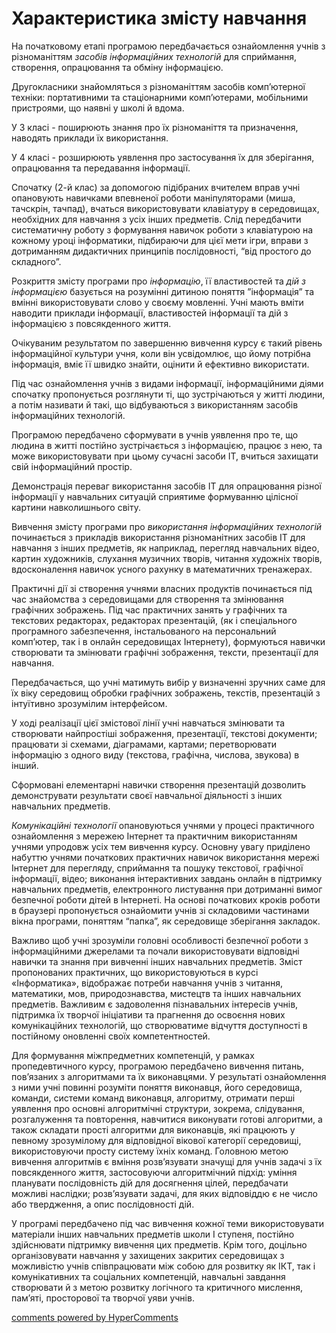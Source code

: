 <div id="hypercomments_widget" class="js-hypercomments-widget invisible"></div>

Характеристика змісту навчання
=============================================

На початковому етапі програмою передбачається ознайомлення учнів з різноманіттям *засобів інформаційних технологій* для сприймання, створення, опрацювання та обміну інформацією. 

Другокласники знайомляться з різноманіттям засобів комп’ютерної техніки: портативними та стаціонарними комп’ютерами, мобільними пристроями, що наявні у школі й вдома.  

У 3 класі - поширюють знання про їх різноманіття та призначення, наводять приклади  їх використання.

У 4 класі - розширюють уявлення про застосування їх для зберігання, опрацювання та передавання інформації.

Спочатку (2-й клас) за допомогою підібраних вчителем вправ учні опановують навичками впевненої роботи маніпуляторами (миша, тачскрін, тачпад), вчаться використовувати клавіатуру в середовищах, необхідних для навчання з усіх інших предметів. Слід передбачити систематичну роботу з формування навичок роботи з клавіатурою на кожному уроці інформатики, підбираючи для цієї мети ігри, вправи з дотриманням дидактичних принципів послідовності, “від простого до складного”.

Розкриття змісту програми про *інформацію*, її властивостей та *дій з інформацією* базується на розумінні дитиною поняття ”інформація” та вмінні використовувати слово у своєму мовленні. Учні мають вміти наводити приклади інформації, властивостей інформації та дій з інформацією з повсякденного життя. 

Очікуваним результатом по завершенню вивчення курсу є такий рівень інформаційної культури учня, коли він усвідомлює, що йому потрібна інформація, вміє її швидко знайти, оцінити й ефективно використати.

Під час ознайомлення учнів з видами інформації,  інформаційними діями спочатку пропонується розглянути ті, що зустрічаються у житті людини, а потім називати й такі, що відбуваються з використанням засобів інформаційних технологій. 

Програмою передбачено сформувати в учнів уявлення про те, що людина в житті  постійно зустрічається з інформацією, працює з нею,  та може використовувати при цьому сучасні засоби ІТ,  вчиться захищати свій інформаційний простір. 

Демонстрація переваг використання засобів ІТ для опрацювання різної інформації у навчальних ситуацій сприятиме формуванню цілісної картини навколишнього світу. 

Вивчення змісту програми про *використання інформаційних технологій* починається з прикладів використання різноманітних засобів ІТ для навчання з інших предметів, як наприклад, перегляд навчальних відео, картин художників, слухання музичних творів, читання художніх творів, вдосконалення навичок усного рахунку в математичних тренажерах. 

Практичні дії зі створення учнями власних продуктів починається під час знайомства з середовищами для створення та змінювання графічних зображень. Під час практичних занять у графічних та текстових редакторах, редакторах презентацій, (як і спеціального програмного забезпечення, інстальованого на персональний комп’ютер, так і в онлайн середовищах Інтернету), формуються навички створювати та змінювати графічні зображення, тексти, презентації для навчання.

Передбачається, що учні матимуть вибір у визначенні зручних саме для їх віку середовищ обробки графічних зображень, текстів, презентацій з інтуїтивно зрозумілим інтерфейсом.

У ході реалізації цієї змістової лінії учні навчаться змінювати та створювати найпростіші зображення, презентації, текстові документи; працювати зі схемами, діаграмами, картами; перетворювати інформацію з одного виду (текстова, графічна, числова, звукова) в інший.

Сформовані елементарні навички створення презентацій дозволить демонструвати результати своєї навчальної діяльності з інших навчальних предметів.

*Комунікаційні технології* опановуються учнями у процесі практичного ознайомлення з мережею Інтернет та практичним використанням учнями упродовж усіх тем вивчення курсу. Основну увагу приділено набуттю учнями початкових практичних навичок використання мережі Інтернет для перегляду, сприймання та пошуку текстової,  графічної інформації, відео; виконання інтерактивних завдань онлайн в підтримку навчальних предметів, електронного листування при дотриманні вимог безпечної роботи дітей в Інтернеті. На основі початкових кроків роботи в браузері пропонується ознайомити учнів зі складовими частинами вікна програми, поняттям “папка”, як середовище зберігання закладок. 

Важливо щоб учні зрозуміли головні особливості безпечної роботи з інформаційними джерелами та почали використовувати відповідні навички та знання при вивченні інших навчальних предметів. Зміст пропонованих практичних, що використовуються в курсі «Інформатика», відображає потреби навчання учнів з читання, математики, мов, природознавства, мистецтв та інших навчальних предметів. Важливим є задоволення пізнавальних інтересів учнів, підтримка їх творчої ініціативи та прагнення до освоєння нових комунікаційних технологій, що створюватиме відчуття доступності в постійному оновленні своїх компетентностей.

Для формування міжпредметних компетенцій, у рамках пропедевтичного курсу, програмою передбачено вивчення питань, пов’язаних з алгоритмами та їх виконавцями. У результаті ознайомлення з ними учні повинні розуміти поняття виконавця, його середовища, команди, системи команд виконавця, алгоритму, отримати перші уявлення про основні алгоритмічні структури, зокрема, слідування, розгалуження та повторення, навчитися виконувати готові алгоритми, а також складати прості алгоритми для виконавців, які працюють у певному зрозумілому для відповідної вікової категорії середовищі, використовуючи просту систему їхніх команд. Головною метою вивчення алгоритмів є вміння розв’язувати значущі для учнів задачі з їх повсякденного життя, застосовуючи алгоритмічний підхід: уміння планувати послідовність дій для досягнення цілей,  передбачати можливі наслідки; розв’язувати задачі, для яких відповіддю є не число або твердження, а опис послідовності дій.

У програмі передбачено під час вивчення кожної теми використовувати матеріали інших навчальних предметів школи І ступеня, постійно здійснювати підтримку вивчення цих предметів. Крім того, доцільно організовувати навчання у захищених закритих середовищах з можливістю учнів співпрацювати між собою для розвитку як ІКТ, так і комунікативних та соціальних компетенцій, навчальні завдання створювати й з метою розвитку логічного та критичного мислення, пам’яті, просторової та творчої уяви учнів. 

<div class="js-hypercomments-container">
<a href="http://hypercomments.com" class="hc-link" title="comments widget">comments powered by HyperComments</a>
</div>